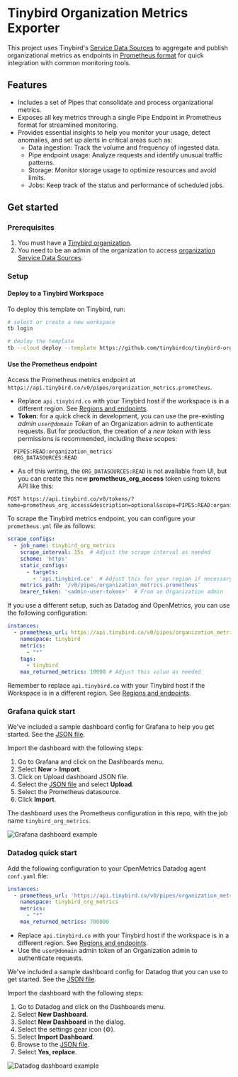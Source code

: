 # Tinybird Organization Metrics Exporter

This project uses Tinybird's [Service Data Sources](https://www.tinybird.co/docs/monitoring/organizations#organization-service-data-sources) to aggregate and publish organizational metrics as endpoints in [Prometheus format](https://www.tinybird.co/docs/guides/integrations/consume-api-endpoints-in-prometheus-format) for quick integration with common monitoring tools.

## Features

- Includes a set of Pipes that consolidate and process organizational metrics.  
- Exposes all key metrics through a single Pipe Endpoint in Prometheus format for streamlined monitoring.  
- Provides essential insights to help you monitor your usage, detect anomalies, and set up alerts in critical areas such as:  
  - Data ingestion: Track the volume and frequency of ingested data.  
  - Pipe endpoint usage: Analyze requests and identify unusual traffic patterns.  
  - Storage: Monitor storage usage to optimize resources and avoid limits.  
  - Jobs: Keep track of the status and performance of scheduled jobs.  

## Get started

### Prerequisites

1. You must have a [Tinybird organization](https://www.tinybird.co/docs/monitoring/organizations).
2. You need to be an admin of the organization to access [organization Service Data Sources](https://www.tinybird.co/docs/monitoring/organizations#organization-service-data-sources).

### Setup

#### Deploy to a Tinybird Workspace

To deploy this template on Tinybird, run:

```bash
# select or create a new workspace
tb login

# deploy the template
tb --cloud deploy --template https://github.com/tinybirdco/tinybird-org-metrics-exporter/tree/main/tinybird
```

#### Use the Prometheus endpoint  

Access the Prometheus metrics endpoint at `https://api.tinybird.co/v0/pipes/organization_metrics.prometheus`.

- Replace `api.tinybird.co` with your Tinybird host if the workspace is in a different region. See [Regions and endpoints](https://www.tinybird.co/docs/api-reference#regions-and-endpoints).
- **Token**: for a quick check in development, you can use the pre-existing *admin `user@domain` Token* of an Organization admin to authenticate requests. But for production, the creation of a *new token* with less permissions is recommended, including these scopes:
```
  PIPES:READ:organization_metrics
  ORG_DATASOURCES:READ
```
- As of this writing, the `ORG_DATASOURCES:READ` is not available from UI, but you can create this new **prometheus_org_access** token using tokens API like this:
```shell
POST https://api.tinybird.co/v0/tokens/?name=prometheus_org_access&description=optional&scope=PIPES:READ:organization_metrics&scope=ORG_DATASOURCES:READ
```

To scrape the Tinybird metrics endpoint, you can configure your `prometheus.yml` file as follows:

```yaml
scrape_configs:
  - job_name: tinybird_org_metrics
    scrape_interval: 15s  # Adjust the scrape interval as needed
    scheme: 'https'
    static_configs:
      - targets: 
        - 'api.tinybird.co'  # Adjust this for your region if necessary
    metrics_path: '/v0/pipes/organization_metrics.prometheus'
    bearer_token: '<admin-user-token>'  # From an Organization admin
```

If you use a different setup, such as Datadog and OpenMetrics, you can use the following configuration:

```yaml
instances:
  - prometheus_url: https://api.tinybird.co/v0/pipes/organization_metrics.prometheus?token=<admin-user-token>
    namespace: tinybird
    metrics:
      - "*"
    tags:
      - tinybird
    max_returned_metrics: 10000 # Adjust this value as needed
```

Remember to replace `api.tinybird.co` with your Tinybird host if the Workspace is in a different region. See [Regions and endpoints](https://www.tinybird.co/docs/api-reference#regions-and-endpoints).

### Grafana quick start

We've included a sample dashboard config for Grafana to help you get started. See the [JSON file](grafana/tinybird_org_metrics.json).

Import the dashboard with the following steps:

1. Go to Grafana and click on the Dashboards menu.
2. Select **New** > **Import**.
3. Click on Upload dashboard JSON file.
4. Select the [JSON file](grafana/tinybird_org_metrics.json) and select **Upload**.
5. Select the Prometheus datasource.
6. Click **Import**.

The dashboard uses the Prometheus configuration in this repo, with the job name `tinybird_org_metrics`.

![Grafana dashboard example](./assets/img/grafana.png)

### Datadog quick start

Add the following configuration to your OpenMetrics Datadog agent `conf.yaml` file:

```yaml
instances:
  - prometheus_url: 'https://api.tinybird.co/v0/pipes/organization_metrics.prometheus?token=<admin-user-token>'
    namespace: tinybird_org_metrics
    metrics:
      - "*"
    max_returned_metrics: 700000
```

- Replace `api.tinybird.co` with your Tinybird host if the workspace is in a different region. See [Regions and endpoints](https://www.tinybird.co/docs/api-reference#regions-and-endpoints).
- Use the `user@domain` admin token of an Organization admin to authenticate requests.

We've included a sample dashboard config for Datadog that you can use to get started. See the [JSON file](datadog/tinybird_org_metrics.json).

Import the dashboard with the following steps:

1. Go to Datadog and click on the Dashboards menu.
2. Select **New Dashboard**.
3. Select **New Dashboard** in the dialog.
4. Select the settings gear icon (⚙️).
5. Select **Import Dashboard**.
6. Browse to the [JSON file](datadog/tinybird_org_metrics.json).
7. Select **Yes, replace**.

![Datadog dashboard example](./assets/img/datadog.png)


